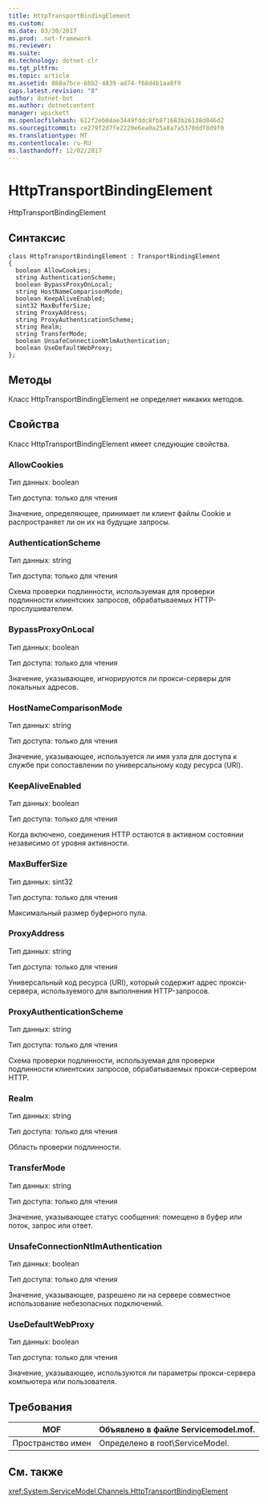 ```yaml
---
title: HttpTransportBindingElement
ms.custom: 
ms.date: 03/30/2017
ms.prod: .net-framework
ms.reviewer: 
ms.suite: 
ms.technology: dotnet-clr
ms.tgt_pltfrm: 
ms.topic: article
ms.assetid: 088a7bce-6bb2-4839-ad74-f68d4b1aa0f9
caps.latest.revision: "8"
author: dotnet-bot
ms.author: dotnetcontent
manager: wpickett
ms.openlocfilehash: 612f2eb04ae3449fddc8fb871683b26138d046d2
ms.sourcegitcommit: ce279f2d7fe2220e6ea0a25a8a7a5370ddf8d9f0
ms.translationtype: MT
ms.contentlocale: ru-RU
ms.lasthandoff: 12/02/2017
---
```

# <a name="httptransportbindingelement"></a>HttpTransportBindingElement
HttpTransportBindingElement  
  
## <a name="syntax"></a>Синтаксис  
  
```  
class HttpTransportBindingElement : TransportBindingElement  
{  
  boolean AllowCookies;  
  string AuthenticationScheme;  
  boolean BypassProxyOnLocal;  
  string HostNameComparisonMode;  
  boolean KeepAliveEnabled;  
  sint32 MaxBufferSize;  
  string ProxyAddress;  
  string ProxyAuthenticationScheme;  
  string Realm;  
  string TransferMode;  
  boolean UnsafeConnectionNtlmAuthentication;  
  boolean UseDefaultWebProxy;  
};  
```  
  
## <a name="methods"></a>Методы  
 Класс HttpTransportBindingElement не определяет никаких методов.  
  
## <a name="properties"></a>Свойства  
 Класс HttpTransportBindingElement имеет следующие свойства.  
  
### <a name="allowcookies"></a>AllowCookies  
 Тип данных: boolean  
  
 Тип доступа: только для чтения  
  
 Значение, определяющее, принимает ли клиент файлы Cookie и распространяет ли он их на будущие запросы.  
  
### <a name="authenticationscheme"></a>AuthenticationScheme  
 Тип данных: string  
  
 Тип доступа: только для чтения  
  
 Схема проверки подлинности, используемая для проверки подлинности клиентских запросов, обрабатываемых HTTP-прослушивателем.  
  
### <a name="bypassproxyonlocal"></a>BypassProxyOnLocal  
 Тип данных: boolean  
  
 Тип доступа: только для чтения  
  
 Значение, указывающее, игнорируются ли прокси-серверы для локальных адресов.  
  
### <a name="hostnamecomparisonmode"></a>HostNameComparisonMode  
 Тип данных: string  
  
 Тип доступа: только для чтения  
  
 Значение, указывающее, используется ли имя узла для доступа к службе при сопоставлении по универсальному коду ресурса (URI).  
  
### <a name="keepaliveenabled"></a>KeepAliveEnabled  
 Тип данных: boolean  
  
 Тип доступа: только для чтения  
  
 Когда включено, соединения HTTP остаются в активном состоянии независимо от уровня активности.  
  
### <a name="maxbuffersize"></a>MaxBufferSize  
 Тип данных: sint32  
  
 Тип доступа: только для чтения  
  
 Максимальный размер буферного пула.  
  
### <a name="proxyaddress"></a>ProxyAddress  
 Тип данных: string  
  
 Тип доступа: только для чтения  
  
 Универсальный код ресурса (URI), который содержит адрес прокси-сервера, используемого для выполнения HTTP-запросов.  
  
### <a name="proxyauthenticationscheme"></a>ProxyAuthenticationScheme  
 Тип данных: string  
  
 Тип доступа: только для чтения  
  
 Схема проверки подлинности, используемая для проверки подлинности клиентских запросов, обрабатываемых прокси-сервером HTTP.  
  
### <a name="realm"></a>Realm  
 Тип данных: string  
  
 Тип доступа: только для чтения  
  
 Область проверки подлинности.  
  
### <a name="transfermode"></a>TransferMode  
 Тип данных: string  
  
 Тип доступа: только для чтения  
  
 Значение, указывающее статус сообщения: помещено в буфер или поток, запрос или ответ.  
  
### <a name="unsafeconnectionntlmauthentication"></a>UnsafeConnectionNtlmAuthentication  
 Тип данных: boolean  
  
 Тип доступа: только для чтения  
  
 Значение, указывающее, разрешено ли на сервере совместное использование небезопасных подключений.  
  
### <a name="usedefaultwebproxy"></a>UseDefaultWebProxy  
 Тип данных: boolean  
  
 Тип доступа: только для чтения  
  
 Значение, указывающее, используются ли параметры прокси-сервера компьютера или пользователя.  
  
## <a name="requirements"></a>Требования  
  
|MOF|Объявлено в файле Servicemodel.mof.|  
|---------|-----------------------------------|  
|Пространство имен|Определено в root\ServiceModel.|  
  
## <a name="see-also"></a>См. также  
 <xref:System.ServiceModel.Channels.HttpTransportBindingElement>
